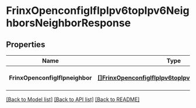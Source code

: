 # FrinxOpenconfigIfIpIpv6topIpv6NeighborsNeighborResponse

## Properties
Name | Type | Description | Notes
------------ | ------------- | ------------- | -------------
**FrinxOpenconfigIfIpneighbor** | [**[]FrinxOpenconfigIfIpIpv6topIpv6NeighborsNeighbor**](frinx.openconfig.if.ip.ipv6top.ipv6.neighbors.Neighbor.md) |  | [optional] [default to null]

[[Back to Model list]](../README.md#documentation-for-models) [[Back to API list]](../README.md#documentation-for-api-endpoints) [[Back to README]](../README.md)


